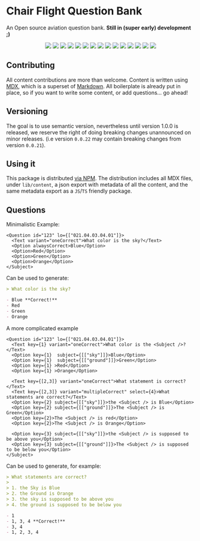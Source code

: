# Chair Flight Question Bank

An Open source aviation question bank. **Still in (super early) development ;)**

<p align="center">
  <img src="https://img.shields.io/badge/coverage%20010-2%2F507%200%25-red" />
  <img src="https://img.shields.io/badge/coverage%20021-82%2F662%2012%25-red" />
  <img src="https://img.shields.io/badge/coverage%20022-30%2F471%206%25-red" />
  <img src="https://img.shields.io/badge/coverage%20031-0%2F86%200%25-red" />
  <img src="https://img.shields.io/badge/coverage%20032-0%2F243%200%25-red" />
  <img src="https://img.shields.io/badge/coverage%20033-0%2F118%200%25-red" />
  <img src="https://img.shields.io/badge/coverage%20034-0%2F85%200%25-red" />
  <img src="https://img.shields.io/badge/coverage%20040-0%2F363%200%25-red" />
  <img src="https://img.shields.io/badge/coverage%20050-0%2F465%200%25-red" />
  <img src="https://img.shields.io/badge/coverage%20061-15%2F119%2013%25-red" />
  <img src="https://img.shields.io/badge/coverage%20062-73%2F328%2022%25-red" />
  <img src="https://img.shields.io/badge/coverage%20071-0%2F388%200%25-red" />
  <img src="https://img.shields.io/badge/coverage%20081-2%2F498%200%25-red" />
  <img src="https://img.shields.io/badge/coverage%20082-0%2F204%200%25-red" />
  <img src="https://img.shields.io/badge/coverage%20090-0%2F79%200%25-red" />
</p>

## Contributing

All content contributions are more than welcome. Content is written using
[MDX](https://mdxjs.com/), which is a superset of
[Markdown](https://en.wikipedia.org/wiki/Markdown). All boilerplate is already
put in place, so if you want to write some content, or add questions... go
ahead!

## Versioning

The goal is to use semantic version, nevertheless until version 1.0.0 is
released, we reserve the right of doing breaking changes unannounced on minor
releases. (i.e version `0.0.22` may contain breaking changes from version
`0.0.21`).

## Using it

This package is distributed
[via NPM](https://www.npmjs.com/package/chair-flight-question-bank). The
distribution includes all MDX files, under `lib/content`, a json export with
metadata of all the content, and the same metadata export as a `JS`/`TS`
friendly package.

## Questions

Minimalistic Example:

```tsx
<Question id="123" lo={["021.04.03.04.01"]}>
  <Text variant="oneCorrect">What color is the sky?</Text>
  <Option alwaysCorrect>Blue</Option>
  <Option>Red</Option>
  <Option>Green</Option>
  <Option>Orange</Option>
</Subject>
```

Can be used to generate:

```md
> What color is the sky?

- Blue **Correct!**
- Red
- Green
- Orange
```

A more complicated example

```tsx
<Question id="123" lo={["021.04.03.04.01"]}>
  <Text key={1} variant="oneCorrect">What color is the <Subject />?</Text>
  <Option key={1}  subject={[["sky"]]}>Blue</Option>
  <Option key={1}  subject={[["ground"]]}>Green</Option>
  <Option key={1} >Red</Option>
  <Option key={1} >Orange</Option>

  <Text key={[2,3]} variant="oneCorrect">What statement is correct?</Text>
  <Text key={[2,3]} variant="multipleCorrect" select={4}>What statements are correct?</Text>
  <Option key={2} subject={[["sky"]]}>the <Subject /> is Blue</Option>
  <Option key={2} subject={[["ground"]]}>The <Subject /> is Green</Option>
  <Option key={2}>The <Subject /> is red</Option>
  <Option key={2}>The <Subject /> is Orange</Option>

  <Option key={3} subject={[["sky"]]}>the <Subject /> is supposed to be above you</Option>
  <Option key={3} subject={[["ground"]]}>The <Subject /> is supposed to be below you</Option>
</Subject>
```

Can be used to generate, for example:

```md
> What statements are correct?
>
> 1. the Sky is Blue
> 2. the Ground is Orange
> 3. the sky is supposed to be above you
> 4. the ground is supposed to be below you

- 1
- 1, 3, 4 **Correct!**
- 3, 4
- 1, 2, 3, 4
```
